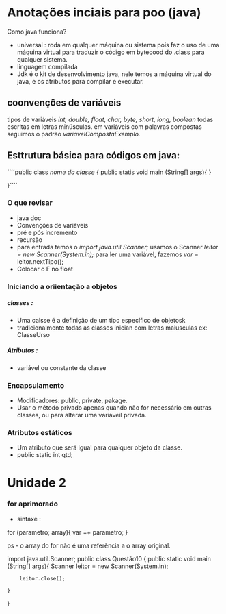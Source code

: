 # Anotações inciais para poo (java)
  Como java funciona?
  - universal : roda em qualquer máquina ou sistema pois faz o uso de uma máquina virtual para traduzir o código em bytecood do .class para qualquer sistema.
  - linguagem compilada
  - Jdk é o kit de desenvolvimento java, nele temos a máquina virtual do java, e os atributos para compilar e executar.
  
## coonvençôes de variáveis 
tipos de variáveis *int, double, float, char, byte, short, long, boolean* todas escritas em letras minúsculas.
em variáveis com palavras compostas seguimos o padrão *variavelCompostaExemplo.*
## Esttrutura básica para códigos em java:
´´´´public class *nome da classe* {
    public statis void main (String[] args){ 
    }

}´´´´
### O que revisar
- java doc 
- Convenções de variáveis
- pré e pós incremento
- recursão
- para entrada temos o *import java.util.Scanner;* 
usamos o Scanner *leitor = new Scanner(System.in);* 
 para ler uma variável, fazemos *var* = leitor.nextTipo();
 - Colocar o F no float 

 ### Iniciando a oriientação a objetos
 ##### classes :
 - Uma calsse é a definição de um tipo específico de objetosk
 - tradicionalmente todas as classes inician com letras maiusculas ex: ClasseUrso
 ##### Atributos :
 - variável ou constante da classe
 ### Encapsulamento
 - Modificadores: public, private, pakage.
 - Usar o método privado apenas quando não for necessário em outras classes, ou para alterar uma variáveil privada.
 ### Atributos estáticos
 - Um atributo que será igual para qualquer objeto da classe.
 - public static int qtd;

 # Unidade 2

### for aprimorado 
- sintaxe : 

for (parametro; array){
    var =+ parametro;
}

ps - o array do for não é uma referência a o array original.



















 import java.util.Scanner;
public class Questão10 {
    public static void main (String[] args){
        Scanner leitor = new Scanner(System.in);
        
        leitor.close();

    }
    
}



